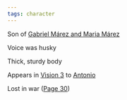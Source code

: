 ```yaml
---
tags: character
---
```

Son of [Gabriel Márez and Maria Márez](</MárezFamily/GabrielandMariaMárez.md#list-of-children>)

Voice was husky

Thick, sturdy body

Appears in [Vision 3](</Visions/Vision3.md>) to [Antonio](</MárezFamily/AntonioMárez.md>)

Lost in war ([Page 30](</BMU.md?page=42>))